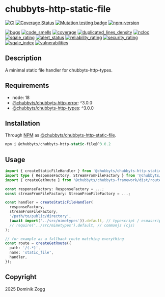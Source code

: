 # chubbyts-http-static-file

[![CI](https://github.com/chubbyts/chubbyts-http-static-file/workflows/CI/badge.svg?branch=master)](https://github.com/chubbyts/chubbyts-http-static-file/actions?query=workflow%3ACI)
[![Coverage Status](https://coveralls.io/repos/github/chubbyts/chubbyts-http-static-file/badge.svg?branch=master)](https://coveralls.io/github/chubbyts/chubbyts-http-static-file?branch=master)
[![Mutation testing badge](https://img.shields.io/endpoint?style=flat&url=https%3A%2F%2Fbadge-api.stryker-mutator.io%2Fgithub.com%2Fchubbyts%2Fchubbyts-http-static-file%2Fmaster)](https://dashboard.stryker-mutator.io/reports/github.com/chubbyts/chubbyts-http-static-file/master)
[![npm-version](https://img.shields.io/npm/v/@chubbyts/chubbyts-http-static-file.svg)](https://www.npmjs.com/package/@chubbyts/chubbyts-http-static-file)

[![bugs](https://sonarcloud.io/api/project_badges/measure?project=chubbyts_chubbyts-http-static-file&metric=bugs)](https://sonarcloud.io/dashboard?id=chubbyts_chubbyts-http-static-file)
[![code_smells](https://sonarcloud.io/api/project_badges/measure?project=chubbyts_chubbyts-http-static-file&metric=code_smells)](https://sonarcloud.io/dashboard?id=chubbyts_chubbyts-http-static-file)
[![coverage](https://sonarcloud.io/api/project_badges/measure?project=chubbyts_chubbyts-http-static-file&metric=coverage)](https://sonarcloud.io/dashboard?id=chubbyts_chubbyts-http-static-file)
[![duplicated_lines_density](https://sonarcloud.io/api/project_badges/measure?project=chubbyts_chubbyts-http-static-file&metric=duplicated_lines_density)](https://sonarcloud.io/dashboard?id=chubbyts_chubbyts-http-static-file)
[![ncloc](https://sonarcloud.io/api/project_badges/measure?project=chubbyts_chubbyts-http-static-file&metric=ncloc)](https://sonarcloud.io/dashboard?id=chubbyts_chubbyts-http-static-file)
[![sqale_rating](https://sonarcloud.io/api/project_badges/measure?project=chubbyts_chubbyts-http-static-file&metric=sqale_rating)](https://sonarcloud.io/dashboard?id=chubbyts_chubbyts-http-static-file)
[![alert_status](https://sonarcloud.io/api/project_badges/measure?project=chubbyts_chubbyts-http-static-file&metric=alert_status)](https://sonarcloud.io/dashboard?id=chubbyts_chubbyts-http-static-file)
[![reliability_rating](https://sonarcloud.io/api/project_badges/measure?project=chubbyts_chubbyts-http-static-file&metric=reliability_rating)](https://sonarcloud.io/dashboard?id=chubbyts_chubbyts-http-static-file)
[![security_rating](https://sonarcloud.io/api/project_badges/measure?project=chubbyts_chubbyts-http-static-file&metric=security_rating)](https://sonarcloud.io/dashboard?id=chubbyts_chubbyts-http-static-file)
[![sqale_index](https://sonarcloud.io/api/project_badges/measure?project=chubbyts_chubbyts-http-static-file&metric=sqale_index)](https://sonarcloud.io/dashboard?id=chubbyts_chubbyts-http-static-file)
[![vulnerabilities](https://sonarcloud.io/api/project_badges/measure?project=chubbyts_chubbyts-http-static-file&metric=vulnerabilities)](https://sonarcloud.io/dashboard?id=chubbyts_chubbyts-http-static-file)

## Description

A minimal static file handler for chubbyts-http-types.

## Requirements

 * node: 18
 * [@chubbyts/chubbyts-http-error][2]: ^3.0.0
 * [@chubbyts/chubbyts-http-types][3]: ^3.0.0

## Installation

Through [NPM](https://www.npmjs.com) as [@chubbyts/chubbyts-http-static-file][1].

```ts
npm i @chubbyts/chubbyts-http-static-file@^3.0.2
```

## Usage

```ts
import { createStaticFileHandler } from '@chubbyts/chubbyts-http-static-file/dist/handler';
import type { ResponseFactory, StreamFromFileFactory } from '@chubbyts/chubbyts-http-types/dist/message-factory';
import { createGetRoute } from '@chubbyts/chubbyts-framework/dist/router/route';

const responseFactory: ResponseFactory = ...;
const streamFromFileFactory: StreamFromFileFactory = ...;

const handler = createStaticFileHandler(
  responseFactory,
  streamFromFileFactory,
  '/path/to/public/directory',
  (await import('../src/mimetypes')).default, // typescript / ecmascript module
  // require('../src/mimetypes').default, // commonjs (cjs)
);

// for example as a fallback route matching everything
const route = createGetRoute({
  path: '/(.*)',
  name: 'static_file',
  handler,
});
```

## Copyright

2025 Dominik Zogg

[1]: https://www.npmjs.com/package/@chubbyts/chubbyts-http-static-file
[2]: https://www.npmjs.com/package/@chubbyts/chubbyts-http-error
[3]: https://www.npmjs.com/package/@chubbyts/chubbyts-http-types
